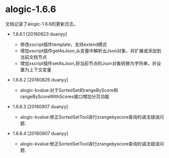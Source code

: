 alogic-1.6.6
============

文档记录了alogic-1.6.6的更新日志。

- 1.6.6.1 [20160823 duanyy]
	 - 修改xscript插件template，支持extend模式
	 - 增加xscript插件getAsJson,从变量中解析出Json对象，并扩展或添加到当前文档节点
	 - 增加xscript插件setAsJson,将当前节点的Json对象转换为字符串，并设置为上下文变量
	 
- 1.6.6.2 [20160826 duanyy] 
 	 - alogic-kvalue:对于SortedSet的rangeByScore和rangeByScoreWithScores接口增加分页功能

- 1.6.6.3 [20160907 duanyy] 
	 - alogic-kvalue:修正SortedSetTool进行zrangebyscore查询的语法错误问题.
	 
- 1.6.6.4 [20160907 duanyy] 
	 - alogic-kvalue:修正SortedSetTool进行zrangebyscore查询的语法错误问题.	 